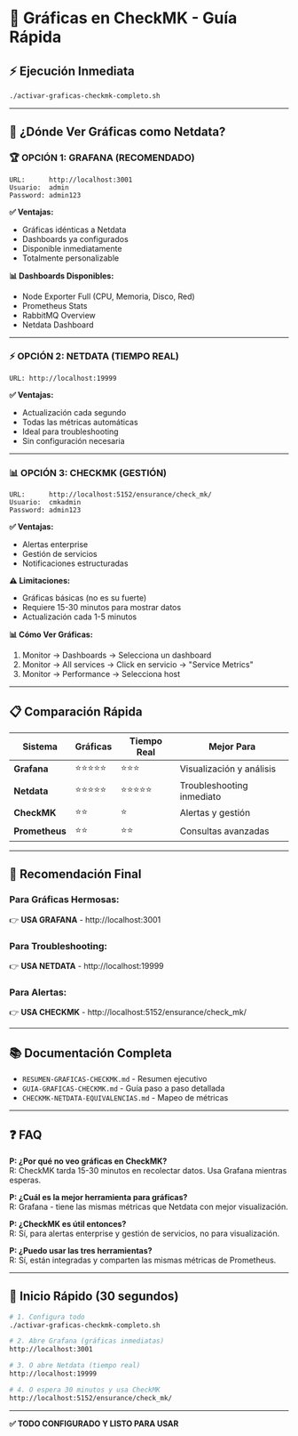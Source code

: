 # 🎯 Gráficas en CheckMK - Guía Rápida

## ⚡ Ejecución Inmediata

```bash
./activar-graficas-checkmk-completo.sh
```

---

## 🎨 ¿Dónde Ver Gráficas como Netdata?

### 🏆 OPCIÓN 1: GRAFANA (RECOMENDADO)

```
URL:      http://localhost:3001
Usuario:  admin
Password: admin123
```

**✅ Ventajas:**
- Gráficas idénticas a Netdata
- Dashboards ya configurados
- Disponible inmediatamente
- Totalmente personalizable

**📊 Dashboards Disponibles:**
- Node Exporter Full (CPU, Memoria, Disco, Red)
- Prometheus Stats
- RabbitMQ Overview
- Netdata Dashboard

---

### ⚡ OPCIÓN 2: NETDATA (TIEMPO REAL)

```
URL: http://localhost:19999
```

**✅ Ventajas:**
- Actualización cada segundo
- Todas las métricas automáticas
- Ideal para troubleshooting
- Sin configuración necesaria

---

### 📊 OPCIÓN 3: CHECKMK (GESTIÓN)

```
URL:      http://localhost:5152/ensurance/check_mk/
Usuario:  cmkadmin
Password: admin123
```

**✅ Ventajas:**
- Alertas enterprise
- Gestión de servicios
- Notificaciones estructuradas

**⚠️ Limitaciones:**
- Gráficas básicas (no es su fuerte)
- Requiere 15-30 minutos para mostrar datos
- Actualización cada 1-5 minutos

**📊 Cómo Ver Gráficas:**
1. Monitor → Dashboards → Selecciona un dashboard
2. Monitor → All services → Click en servicio → "Service Metrics"
3. Monitor → Performance → Selecciona host

---

## 📋 Comparación Rápida

| Sistema | Gráficas | Tiempo Real | Mejor Para |
|---------|----------|-------------|------------|
| **Grafana** | ⭐⭐⭐⭐⭐ | ⭐⭐⭐ | Visualización y análisis |
| **Netdata** | ⭐⭐⭐⭐⭐ | ⭐⭐⭐⭐⭐ | Troubleshooting inmediato |
| **CheckMK** | ⭐⭐ | ⭐ | Alertas y gestión |
| **Prometheus** | ⭐⭐ | ⭐⭐ | Consultas avanzadas |

---

## 🎯 Recomendación Final

### Para Gráficas Hermosas:
👉 **USA GRAFANA** - http://localhost:3001

### Para Troubleshooting:
👉 **USA NETDATA** - http://localhost:19999

### Para Alertas:
👉 **USA CHECKMK** - http://localhost:5152/ensurance/check_mk/

---

## 📚 Documentación Completa

- `RESUMEN-GRAFICAS-CHECKMK.md` - Resumen ejecutivo
- `GUIA-GRAFICAS-CHECKMK.md` - Guía paso a paso detallada
- `CHECKMK-NETDATA-EQUIVALENCIAS.md` - Mapeo de métricas

---

## ❓ FAQ

**P: ¿Por qué no veo gráficas en CheckMK?**  
R: CheckMK tarda 15-30 minutos en recolectar datos. Usa Grafana mientras esperas.

**P: ¿Cuál es la mejor herramienta para gráficas?**  
R: Grafana - tiene las mismas métricas que Netdata con mejor visualización.

**P: ¿CheckMK es útil entonces?**  
R: Sí, para alertas enterprise y gestión de servicios, no para visualización.

**P: ¿Puedo usar las tres herramientas?**  
R: Sí, están integradas y comparten las mismas métricas de Prometheus.

---

## 🚀 Inicio Rápido (30 segundos)

```bash
# 1. Configura todo
./activar-graficas-checkmk-completo.sh

# 2. Abre Grafana (gráficas inmediatas)
http://localhost:3001

# 3. O abre Netdata (tiempo real)
http://localhost:19999

# 4. O espera 30 minutos y usa CheckMK
http://localhost:5152/ensurance/check_mk/
```

---

**✅ TODO CONFIGURADO Y LISTO PARA USAR**
